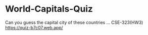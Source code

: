 # World-Capitals-Quiz
Can you guess the capital city of these countries ...  CSE-323(HW3)
https://quiz-b7c07.web.app/
